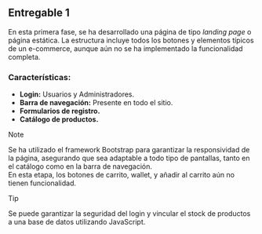 ## Entregable 1

En esta primera fase, se ha desarrollado una página de tipo *landing page* o página estática. La estructura incluye todos los botones y elementos típicos de un e-commerce, aunque aún no se ha implementado la funcionalidad completa.

### Características:
- **Login:** Usuarios y Administradores.
- **Barra de navegación:** Presente en todo el sitio.
- **Formularios de registro.**
- **Catálogo de productos.**

>[!NOTE]
>Se ha utilizado el framework Bootstrap para garantizar la responsividad de la página, asegurando que sea adaptable a todo tipo de pantallas, tanto en el catálogo como en la barra de navegación.  
>En esta etapa, los botones de carrito, wallet, y añadir al carrito aún no tienen funcionalidad.

>[!TIP]
>Se puede garantizar la seguridad del login y vincular el stock de productos a una base de datos utilizando JavaScript.
